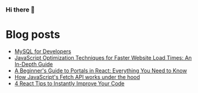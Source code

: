 ### Hi there 👋

<!--
**AnthonyGodart/AnthonyGodart** is a ✨ _special_ ✨ repository because its `README.md` (this file) appears on your GitHub profile.

Here are some ideas to get you started:

- 🔭 I’m currently working on ...
- 🌱 I’m currently learning ...
- 👯 I’m looking to collaborate on ...
- 🤔 I’m looking for help with ...
- 💬 Ask me about ...
- 📫 How to reach me: ...
- 😄 Pronouns: ...
- ⚡ Fun fact: ...
-->

# Blog posts
<!-- BLOG-POST-LIST:START -->
- [MySQL for Developers](https://app.daily.dev/posts/klwxFxi3J?utm_source=rss&utm_medium=bookmarks&utm_campaign=dxCKodVBquaHOKMLkIGxy)
- [JavaScript Optimization Techniques for Faster Website Load Times: An In-Depth Guide](https://app.daily.dev/posts/Xw4kibVmG?utm_source=rss&utm_medium=bookmarks&utm_campaign=dxCKodVBquaHOKMLkIGxy)
- [A Beginner&#39;s Guide to Portals in React: Everything You Need to Know](https://app.daily.dev/posts/Nacw9rLCQ?utm_source=rss&utm_medium=bookmarks&utm_campaign=dxCKodVBquaHOKMLkIGxy)
- [How JavaScript&#39;s Fetch API works under the hood](https://app.daily.dev/posts/3HDxAlvur?utm_source=rss&utm_medium=bookmarks&utm_campaign=dxCKodVBquaHOKMLkIGxy)
- [4 React Tips to Instantly Improve Your Code](https://app.daily.dev/posts/PK0Abn9az?utm_source=rss&utm_medium=bookmarks&utm_campaign=dxCKodVBquaHOKMLkIGxy)
<!-- BLOG-POST-LIST:END -->
